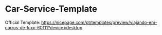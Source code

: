 # Car-Service-Template
 Official Template: https://nicepage.com/pt/templates/preview/viajando-em-carros-de-luxo-60111?device=desktop

